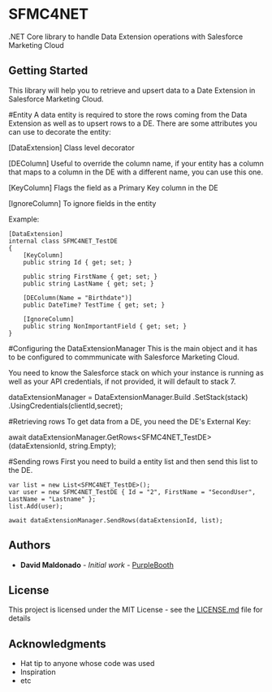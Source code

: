 # SFMC4NET

.NET Core library to handle Data Extension operations with Salesforce Marketing Cloud

## Getting Started

This library will help you to retrieve and upsert data to a Date Extension in Salesforce Marketing Cloud. 

#Entity
A data entity is required to store the rows coming from the Data Extension as well as to upsert rows to a DE.
There are some attributes you can use to decorate the entity:

[DataExtension]
Class level decorator

[DEColumn]
Useful to override the column name, if your entity has a column that maps to a column in the DE with a different name, you can use this one.

[KeyColumn]
Flags the field as a Primary Key column in the DE

[IgnoreColumn]
To ignore fields in the entity

Example:

	[DataExtension]
    internal class SFMC4NET_TestDE
    {
        [KeyColumn]
        public string Id { get; set; }
        
		public string FirstName { get; set; }
        public string LastName { get; set; }
        
		[DEColumn(Name = "Birthdate")]
        public DateTime? TestTime { get; set; }

		[IgnoreColumn]
		public string NonImportantField { get; set; }
    }

#Configuring the DataExtensionManager
This is the main object and it has to be configured to commmunicate with Salesforce Marketing Cloud.

You need to know the Salesforce stack on which your instance is running as well as your API credentials, if not provided, it will default to stack 7.

dataExtensionManager = DataExtensionManager.Build
                .SetStack(stack)
                .UsingCredentials(clientId,secret);

#Retrieving rows
To get data from a DE, you need the DE's External Key:

await dataExtensionManager.GetRows<SFMC4NET_TestDE>(dataExtensionId, string.Empty);

#Sending rows
First you need to build a entity list and then send this list to the DE.

	var list = new List<SFMC4NET_TestDE>();
    var user = new SFMC4NET_TestDE { Id = "2", FirstName = "SecondUser", LastName = "Lastname" };
    list.Add(user);

	await dataExtensionManager.SendRows(dataExtensionId, list);

## Authors

* **David Maldonado** - *Initial work* - [PurpleBooth](https://github.com/iqdamn)


## License

This project is licensed under the MIT License - see the [LICENSE.md](LICENSE.md) file for details

## Acknowledgments

* Hat tip to anyone whose code was used
* Inspiration
* etc
